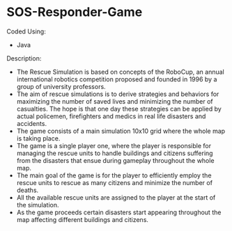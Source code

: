 # SOS-Responder-Game

Coded Using: 
- Java

Description:
- The Rescue Simulation is based on concepts of the RoboCup, an annual international robotics competition proposed and founded in 1996 by a group of university professors.
- The aim of rescue simulations is to derive strategies and behaviors for maximizing the number of saved lives and minimizing the number of casualties. The hope is that one day these strategies can be applied by actual policemen, firefighters and medics in real life disasters and accidents.
- The game consists of a main simulation 10x10 grid where the whole map is taking place.
- The game is a single player one, where the player is responsible for managing the rescue units to handle buildings and citizens suffering from the disasters that ensue during gameplay throughout the whole map. 
- The main goal of the game is for the player to efficiently employ the rescue units to rescue as many citizens and minimize the number of deaths. 
- All the available rescue units are assigned to the player at the start of the simulation. 
- As the game proceeds certain disasters start appearing throughout the map affecting different buildings and citizens.
